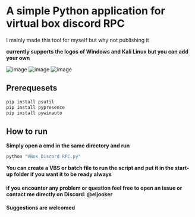 # A simple Python application for virtual box discord RPC

I mainly made this tool for myself but why not publishing it

**currently supports the logos of Windows and Kali Linux but you can add your own**

![image](https://github.com/user-attachments/assets/98fac01d-2e76-45d3-af6d-10acbc9a8beb)
![image](https://github.com/user-attachments/assets/e02bd6c8-de16-43cb-9d23-94d7f7981571)
![image](https://github.com/user-attachments/assets/7265ed9b-5c86-4c61-93fc-5ba78a5118ec)

## Prerequesets

```cmd
pip install psutil
pip install pypresence
pip install pywinauto
```

## How to run

**Simply open a cmd in the same directory and run**

```cmd
python "VBox Discord RPC.py"
```

**You can create a VBS or batch file to run the script and put it in the start-up folder if you want it to be ready always**

#### if you encounter any problem or question feel free to open an issue or contact me directly on Discord: **@eljooker**
#### Suggestions are welcomed
